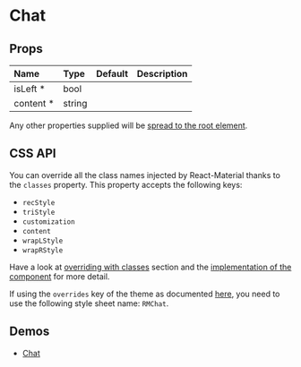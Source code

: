 

<!--- This documentation is automatically generated, do not try to edit it. -->

# Chat



## Props

| Name | Type | Default | Description |
|:-----|:-----|:--------|:------------|
| <span class="prop-name required">isLeft *</span> | <span class="prop-type">bool |  |  |
| <span class="prop-name required">content *</span> | <span class="prop-type">string |  |  |

Any other properties supplied will be [spread to the root element](/guides/api#spread).

## CSS API

You can override all the class names injected by React-Material thanks to the `classes` property.
This property accepts the following keys:
- `recStyle`
- `triStyle`
- `customization`
- `content`
- `wrapLStyle`
- `wrapRStyle`

Have a look at [overriding with classes](/customization/overrides#overriding-with-classes) section
and the [implementation of the component](http://git.dev.sh.ctripcorp.com/sixthquake/react-material/tree/develop/packages/react-material/src/Chat/Chat.js)
for more detail.

If using the `overrides` key of the theme as documented
[here](/customization/themes#customizing-all-instances-of-a-component-type),
you need to use the following style sheet name: `RMChat`.

## Demos

- [Chat](/demos/chat)

